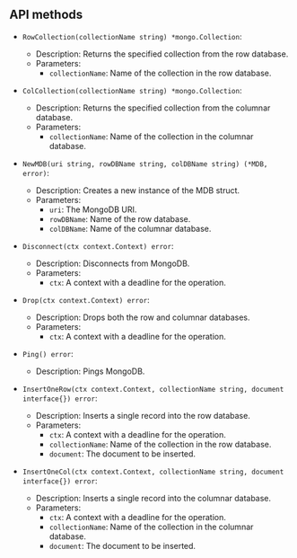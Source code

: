 ## API methods

* `RowCollection(collectionName string) *mongo.Collection`:
    * Description: Returns the specified collection from the row database.
    * Parameters:
        * `collectionName`: Name of the collection in the row database.

* `ColCollection(collectionName string) *mongo.Collection`:
    * Description: Returns the specified collection from the columnar database.
    * Parameters:
        * `collectionName`: Name of the collection in the columnar database.

* `NewMDB(uri string, rowDBName string, colDBName string) (*MDB, error)`:
    * Description: Creates a new instance of the MDB struct.
    * Parameters:
        * `uri`: The MongoDB URI.
        * `rowDBName`: Name of the row database.
        * `colDBName`: Name of the columnar database.

* `Disconnect(ctx context.Context) error`:
    * Description: Disconnects from MongoDB.
    * Parameters:
        * `ctx`: A context with a deadline for the operation.

* `Drop(ctx context.Context) error`:
    * Description: Drops both the row and columnar databases.
    * Parameters:
        * `ctx`: A context with a deadline for the operation.

* `Ping() error`:
    * Description: Pings MongoDB.

* `InsertOneRow(ctx context.Context, collectionName string, document interface{}) error`:
    * Description: Inserts a single record into the row database.
    * Parameters:
        * `ctx`: A context with a deadline for the operation.
        * `collectionName`: Name of the collection in the row database.
        * `document`: The document to be inserted.

* `InsertOneCol(ctx context.Context, collectionName string, document interface{}) error`:
    * Description: Inserts a single record into the columnar database.
    * Parameters:
        * `ctx`: A context with a deadline for the operation.
        * `collectionName`: Name of the collection in the columnar database.
        * `document`: The document to be inserted.
